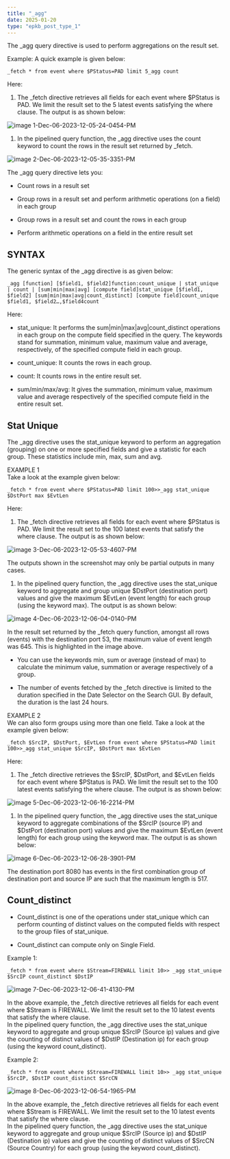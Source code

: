 ```yaml
---
title: "_agg"
date: 2025-01-20
type: "epkb_post_type_1"
---
```


  
The \_agg query directive is used to perform aggregations on the result set.

Example: A quick example is given below:

```
_fetch * from event where $PStatus=PAD limit 5_agg count
```

Here:

1. The \_fetch directive retrieves all fields for each event where $PStatus is PAD. We limit the result set to the 5 latest events satisfying the where clause. The output is as shown below:

![image 1-Dec-06-2023-12-05-24-0454-PM](./Images%20agg/image201-Dec-06-2023-12-05-24-0454-PM.webp)

1. In the pipelined query function, the \_agg directive uses the count keyword to count the rows in the result set returned by \_fetch.

![image 2-Dec-06-2023-12-05-35-3351-PM](./Images%20agg/image202-Dec-06-2023-12-05-35-3351-PM.webp)

The \_agg query directive lets you:

- Count rows in a result set

- Group rows in a result set and perform arithmetic operations (on a field) in each group

- Group rows in a result set and count the rows in each group

- Perform arithmetic operations on a field in the entire result set

## **SYNTAX**

The generic syntax of the \_agg directive is as given below:

```
_agg [function] [$field1, $field2]function:count_unique | stat_unique | count | [sum|min|max|avg] [compute field]stat_unique [$field1, $field2] [sum|min|max|avg|count_distinct] [compute field]count_unique $field1, $field2…,$field4count
```

Here:

- stat\_unique: It performs the sum|min|max|avg|count\_distinct operations in each group on the compute field specified in the query. The keywords stand for summation, minimum value, maximum value and average, respectively, of the specified compute field in each group.

- count\_unique: It counts the rows in each group.

- count: It counts rows in the entire result set.

- sum/min/max/avg: It gives the summation, minimum value, maximum value and average respectively of the specified compute field in the entire result set.  
    

## **Stat Unique**

The \_agg directive uses the stat\_unique keyword to perform an aggregation (grouping) on one or more specified fields and give a statistic for each group. These statistics include min, max, sum and avg.

EXAMPLE 1  
Take a look at the example given below:

```
_fetch * from event where $PStatus=PAD limit 100>>_agg stat_unique $DstPort max $EvtLen
```

Here:

1. The \_fetch directive retrieves all fields for each event where $PStatus is PAD. We limit the result set to the 100 latest events that satisfy the where clause. The output is as shown below:

![image 3-Dec-06-2023-12-05-53-4607-PM](./Images%20agg/image203-Dec-06-2023-12-05-53-4607-PM.webp)

The outputs shown in the screenshot may only be partial outputs in many cases.

1. In the pipelined query function, the \_agg directive uses the stat\_unique keyword to aggregate and group unique $DstPort (destination port) values and give the maximum $EvtLen (event length) for each group (using the keyword max). The output is as shown below:

![image 4-Dec-06-2023-12-06-04-0140-PM](./Images%20agg/image204-Dec-06-2023-12-06-04-0140-PM.webp)

In the result set returned by the \_fetch query function, amongst all rows (events) with the destination port 53, the maximum value of event length was 645. This is highlighted in the image above.

- You can use the keywords min, sum or average (instead of max) to calculate the minimum value, summation or average respectively of a group.

- The number of events fetched by the \_fetch directive is limited to the duration specified in the Date Selector on the Search GUI. By default, the duration is the last 24 hours.

EXAMPLE 2  
We can also form groups using more than one field. Take a look at the example given below:

```
_fetch $SrcIP, $DstPort, $EvtLen from event where $PStatus=PAD limit 100>>_agg stat_unique $SrcIP, $DstPort max $EvtLen
```

Here:

1. The \_fetch directive retrieves the $SrcIP, $DstPort, and $EvtLen fields for each event where $PStatus is PAD. We limit the result set to the 100 latest events satisfying the where clause. The output is as shown below:

![image 5-Dec-06-2023-12-06-16-2214-PM](./Images%20agg/image205-Dec-06-2023-12-06-16-2214-PM.webp)

1. In the pipelined query function, the \_agg directive uses the stat\_unique keyword to aggregate combinations of the $SrcIP (source IP) and $DstPort (destination port) values and give the maximum $EvtLen (event length) for each group using the keyword max. The output is as shown below:

![image 6-Dec-06-2023-12-06-28-3901-PM](./Images%20agg/image206-Dec-06-2023-12-06-28-3901-PM.webp)

The destination port 8080 has events in the first combination group of destination port and source IP are such that the maximum length is 517.

## **Count\_distinct**

- Count\_distinct is one of the operations under stat\_unique which can perform counting of distinct values on the computed fields with respect to the group files of stat\_unique.

- Count\_distinct can compute only on Single Field.

Example 1:

```
_fetch * from event where $Stream=FIREWALL limit 10>> _agg stat_unique $SrcIP count_distinct $DstIP
```

![image 7-Dec-06-2023-12-06-41-4130-PM](./Images%20agg/image207-Dec-06-2023-12-06-41-4130-PM.webp)

In the above example, the \_fetch directive retrieves all fields for each event where $Stream is FIREWALL. We limit the result set to the 10 latest events that satisfy the where clause.  
In the pipelined query function, the \_agg directive uses the stat\_unique keyword to aggregate and group unique $SrcIP (Source ip) values and give the counting of distinct values of $DstIP (Destination ip) for each group (using the keyword count\_distinct).

Example 2:

```
_fetch * from event where $Stream=FIREWALL limit 10>> _agg stat_unique $SrcIP, $DstIP count_distinct $SrcCN
```

![image 8-Dec-06-2023-12-06-54-1965-PM](./Images%20agg/image208-Dec-06-2023-12-06-54-1965-PM.webp)

In the above example, the \_fetch directive retrieves all fields for each event where $Stream is FIREWALL. We limit the result set to the 10 latest events that satisfy the where clause.  
In the pipelined query function, the \_agg directive uses the stat\_unique keyword to aggregate and group unique $SrcIP (Source ip) and $DstIP (Destination ip) values and give the counting of distinct values of $SrcCN (Source Country) for each group (using the keyword count\_distinct).
